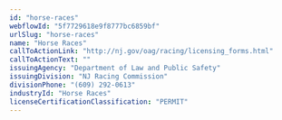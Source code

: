 ```yaml
---
id: "horse-races"
webflowId: "5f7729618e9f8777bc6859bf"
urlSlug: "horse-races"
name: "Horse Races"
callToActionLink: "http://nj.gov/oag/racing/licensing_forms.html"
callToActionText: ""
issuingAgency: "Department of Law and Public Safety"
issuingDivision: "NJ Racing Commission"
divisionPhone: "(609) 292-0613"
industryId: "Horse Races"
licenseCertificationClassification: "PERMIT"
---
```

